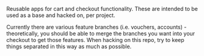 Reusable apps for cart and checkout functionality. These are intended to be used
as a base and hacked on, per project.  

Currently there are various feature branches (i.e. vouchers, accounts) -
theoretically, you should be able to merge the branches you want into your
checkout to get those features. When hacking on this repo, try to keep things
separated in this way as much as possible.
